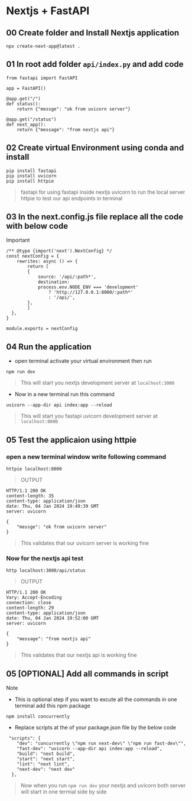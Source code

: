 # Nextjs + FastAPI 

## 00 Create folder and Install Nextjs application 
```
npx create-next-app@latest . 
```
## 01 In root add folder ```api/index.py``` and  add code
```
from fastapi import FastAPI

app = FastAPI()

@app.get("/")
def status():
    return {"messge": "ok from uvicorn server"}

@app.get("/status")
def next_app():
    return {"message": "from nextjs api"}

```
## 02 Create virtual Environment using conda and install 
```
pip install fastapi
pip install uvicorn
pip install httpie
```
> fastapi for using fastapi inside nextjs
> uvicorn to run the local server
> httpie to test our api endpoints in terminal

## 03 In the next.config.js file replace all the code with below code
> [!IMPORTANT] 
```
/** @type {import('next').NextConfig} */
const nextConfig = {
    rewrites: async () => {
        return [
        {
            source: '/api/:path*',
            destination:
            process.env.NODE_ENV === 'development'
                ? 'http://127.0.0.1:8000/:path*'
                : '/api/',
        },
        ]
  },
}

module.exports = nextConfig
```

## 04 Run the application
* open terminal activate your virtual environment then run
```
npm run dev 
```
> This will start you nextjs development server at ```localhost:3000```
* Now in a new terminal run this command
```
uvicorn --app-dir api index:app --reload
```
> This will start you fastapi uvicorn development server at ```localhost:8000```

## 05 Test the applicaion using httpie
### open a new terminal window write following command
```
httpie localhost:8000
```
> OUTPUT
```
HTTP/1.1 200 OK
content-length: 35
content-type: application/json     
date: Thu, 04 Jan 2024 19:49:39 GMT
server: uvicorn

{
    "messge": "ok from uvicorn server"
}

```
> This validates that our uvicorn server is working fine
### Now for the nextjs api test
```
http localhost:3000/api/status
```
> OUTPUT
```
HTTP/1.1 200 OK
Vary: Accept-Encoding
connection: close
content-length: 29
content-type: application/json     
date: Thu, 04 Jan 2024 19:52:00 GMT
server: uvicorn

{
    "message": "from nextjs api"
}
```
> This validates that our nextjs api is working fine

## 05 [OPTIONAL] Add all commands in script
> [!NOTE]
* This is optional step if you want to excute all the commands in one terminal add this npm package
```
npm install concurrently
```
* Replace scripts at the of your package.json file by the below code
```
 "scripts": {
    "dev": "concurrently \"npm run next-dev\" \"npm run fast-dev\"",
    "fast-dev": "uvicorn --app-dir api index:app --reload",
    "build": "next build",
    "start": "next start",
    "lint": "next lint",
    "next-dev": "next dev"
  },
```
> Now when you run ```npm run dev``` your nextjs and uvicorn both server will start in one termial side by side